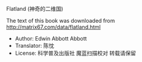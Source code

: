 Flatland (神奇的二维国)

The text of this book was downloaded from http://matrix67.com/data/flatland.html

* Author: Edwin Abbott Abbott
* Translator: 陈忱
* License:
科学普及出版社
魔蓝扫描校对
转载请保留
